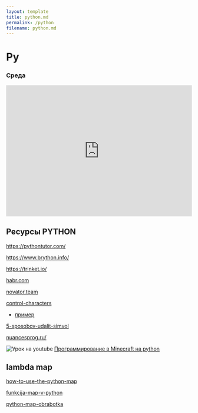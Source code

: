 ```yaml
---
layout: template
title: python.md
permalink: /python
filename: python.md
---
```


<link rel="stylesheet" href="./faq/style.css">

# Py

### Среда

<iframe src="https://trinket.io/embed/python3/d968ddbf0e?runOption=run&start=result" width="100%" height="356" frameborder="0" marginwidth="0" marginheight="0" allowfullscreen></iframe>

## Ресурсы PYTHON

<https://pythontutor.com/>

<https://www.brython.info/>

<https://trinket.io/>

[habr.com](https://habr.com/ru/post/595081/)

[novator.team](https://novator.team/post/435)

[control-characters](https://pythonz.net/references/named/control-characters/)

- [пример](https://gist.github.com/paulsver/edf3dd907d7d18f355e5ba640be25a3e)

[5-sposobov-udalit-simvol](https://pythonist.ru/5-sposobov-udalit-simvol-iz-stroki/)

[nuancesprog.ru/](https://nuancesprog.ru/p/9762/)

![Урок на youtube](youtube16.png) [Программирование в Minecraft на python](https://tproger.ru/articles/programmirovanie-na-python-v-minecraft-besplatnye-videouroki-dlja-detej-i-podrostkov-dlja-detej-ot-9-let/)

## lambda map

[how-to-use-the-python-map](https://www.digitalocean.com/community/tutorials/how-to-use-the-python-map-function-ru)

[funkcija-map-v-python](https://pythonru.com/osnovy/funkcija-map-v-python)

[python-map-obrabotka](https://webdevblog.ru/python-map-obrabotka-massivov-bez-ciklov/)

